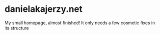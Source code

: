 # danielakajerzy.net
My small homepage, almost finished! It only needs a few cosmetic fixes in its structure
